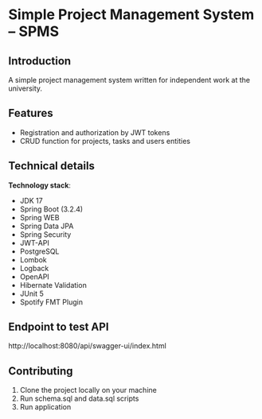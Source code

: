 # Simple Project Management System – SPMS

## Introduction
A simple project management system written for independent work at the university.

## Features

* Registration and authorization by JWT tokens
* CRUD function for projects, tasks and users entities

## Technical details

**Technology stack**:

* JDK 17
* Spring Boot (3.2.4)
* Spring WEB
* Spring Data JPA
* Spring Security
* JWT-API
* PostgreSQL
* Lombok
* Logback
* OpenAPI
* Hibernate Validation
* JUnit 5
* Spotify FMT Plugin

## Endpoint to test API

http://localhost:8080/api/swagger-ui/index.html

## Contributing

1. Clone the project locally on your machine
2. Run schema.sql and data.sql scripts
3. Run application
